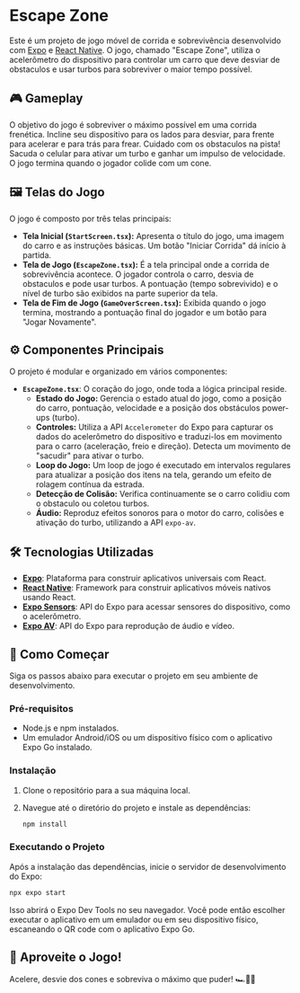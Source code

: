 # Escape Zone

Este é um projeto de jogo móvel de corrida e sobrevivência desenvolvido com [Expo](https://expo.dev) e [React Native](https://reactnative.dev/). O jogo, chamado "Escape Zone", utiliza o acelerômetro do dispositivo para controlar um carro que deve desviar de obstaculos e usar turbos para sobreviver o maior tempo possível.

## 🎮 Gameplay

O objetivo do jogo é sobreviver o máximo possível em uma corrida frenética. Incline seu dispositivo para os lados para desviar, para frente para acelerar e para trás para frear. Cuidado com os obstaculos na pista! Sacuda o celular para ativar um turbo e ganhar um impulso de velocidade. O jogo termina quando o jogador colide com um cone.

## 🖼️ Telas do Jogo

O jogo é composto por três telas principais:

* **Tela Inicial (`StartScreen.tsx`):** Apresenta o título do jogo, uma imagem do carro e as instruções básicas. Um botão "Iniciar Corrida" dá início à partida.
* **Tela de Jogo (`EscapeZone.tsx`):** É a tela principal onde a corrida de sobrevivência acontece. O jogador controla o carro, desvia de obstaculos e pode usar turbos. A pontuação (tempo sobrevivido) e o nível de turbo são exibidos na parte superior da tela.
* **Tela de Fim de Jogo (`GameOverScreen.tsx`):** Exibida quando o jogo termina, mostrando a pontuação final do jogador e um botão para "Jogar Novamente".

## ⚙️ Componentes Principais

O projeto é modular e organizado em vários componentes:

* **`EscapeZone.tsx`**: O coração do jogo, onde toda a lógica principal reside.
    * **Estado do Jogo:** Gerencia o estado atual do jogo, como a posição do carro, pontuação, velocidade e a posição dos obstáculos  power-ups (turbo).
    * **Controles:** Utiliza a API `Accelerometer` do Expo para capturar os dados do acelerômetro do dispositivo e traduzi-los em movimento para o carro (aceleração, freio e direção). Detecta um movimento de "sacudir" para ativar o turbo.
    * **Loop do Jogo:** Um loop de jogo é executado em intervalos regulares para atualizar a posição dos itens na tela, gerando um efeito de rolagem contínua da estrada.
    * **Detecção de Colisão:** Verifica continuamente se o carro colidiu com o obstaculo ou coletou turbos.
    * **Áudio:** Reproduz efeitos sonoros para o motor do carro, colisões e ativação do turbo, utilizando a API `expo-av`.

## 🛠️ Tecnologias Utilizadas

* **[Expo](https://expo.dev)**: Plataforma para construir aplicativos universais com React.
* **[React Native](https://reactnative.dev)**: Framework para construir aplicativos móveis nativos usando React.
* **[Expo Sensors](https://docs.expo.dev/versions/latest/sdk/sensors/)**: API do Expo para acessar sensores do dispositivo, como o acelerômetro.
* **[Expo AV](https://docs.expo.dev/versions/latest/sdk/av/)**: API do Expo para reprodução de áudio e vídeo.

## 🚀 Como Começar

Siga os passos abaixo para executar o projeto em seu ambiente de desenvolvimento.

### Pré-requisitos

* Node.js e npm instalados.
* Um emulador Android/iOS ou um dispositivo físico com o aplicativo Expo Go instalado.

### Instalação

1.  Clone o repositório para a sua máquina local.
2.  Navegue até o diretório do projeto e instale as dependências:

    ```bash
    npm install
    ```

### Executando o Projeto

Após a instalação das dependências, inicie o servidor de desenvolvimento do Expo:

```bash
npx expo start
```

Isso abrirá o Expo Dev Tools no seu navegador. Você pode então escolher executar o aplicativo em um emulador ou em seu dispositivo físico, escaneando o QR code com o aplicativo Expo Go.

## 🌟 Aproveite o Jogo!
Acelere, desvie dos cones e sobreviva o máximo que puder! 🏎️💨🧟